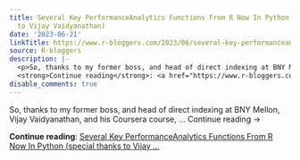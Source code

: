```yaml
---
title: Several Key PerformanceAnalytics Functions From R Now In Python (special thanks
  to Vijay Vaidyanathan)
date: '2023-06-21'
linkTitle: https://www.r-bloggers.com/2023/06/several-key-performanceanalytics-functions-from-r-now-in-python-special-thanks-to-vijay-vaidyanathan/
source: R-bloggers
description: |-
  <p>So, thanks to my former boss, and head of direct indexing at BNY Mellon, Vijay Vaidyanathan, and his Coursera course, … Continue reading →</p>
  <strong>Continue reading</strong>: <a href="https://www.r-bloggers.com/2023/06/several-key-performanceanalytics-functions-from-r-now-in-python-special-thanks-to-vijay-vaidyanathan/">Several Key PerformanceAnalytics Functions From R Now In Python (special thanks to Vijay ...
disable_comments: true
---
```

<p>So, thanks to my former boss, and head of direct indexing at BNY Mellon, Vijay Vaidyanathan, and his Coursera course, … Continue reading →</p>
<strong>Continue reading</strong>: <a href="https://www.r-bloggers.com/2023/06/several-key-performanceanalytics-functions-from-r-now-in-python-special-thanks-to-vijay-vaidyanathan/">Several Key PerformanceAnalytics Functions From R Now In Python (special thanks to Vijay ...